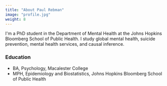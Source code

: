 ```yaml
---
title: "About Paul Rebman"
image: "profile.jpg"
weight: 8
---
```


I'm a PhD student in the Department of Mental Health at the Johns Hopkins Bloomberg School of Public Health. I study global mental health, suicide prevention, mental health services, and causal inference.

### Education

* BA, Psychology, Macalester College
* MPH, Epidemiology and Biostatistics, Johns Hopkins Bloomberg School of Public Health

